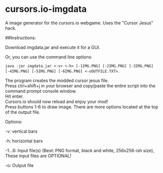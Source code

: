 cursors.io-imgdata
==================

A image generator for the cursors.io webgame. Uses the "Cursor Jesus" hack.

##Instructions:

Download imgdata.jar and execute it for a GUI.

Or, you can use the command line options:

`java -jar imgdata.jar <-v> <-h> [-1IMG.PNG] [-2IMG.PNG] [-3IMG.PNG] [-4IMG.PNG] [-5IMG.PNG] [-6IMG.PNG] <-oOUTFILE.TXT>`.

The program creates the modded cursor jesus file.<br>
Press ctrl+shift+j in your browser and copy/paste the entire script into the command prompt console window.<br>
Hit enter.<br>
Cursors.io should now reload and enjoy your mod!<br>
Press buttons 1-6 to draw image. There are more options located at the top of the output file.<br>

Options:

-v: vertical bars

-h: horizontal bars

-1...6: Input file(s) (Best: PNG format, black and white, 256x256-ish size), These input files are OPTIONAL!

-o: Output file
